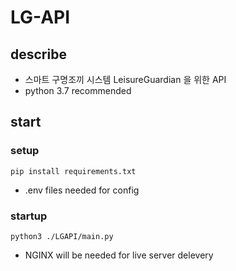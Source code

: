 # LG-API

## describe
- 스마트 구명조끼 시스템 LeisureGuardian 을 위한 API  
- python 3.7 recommended

## start
### setup
 ```
 pip install requirements.txt
 ```
- .env files needed for config
  
### startup
  
 ```
 python3 ./LGAPI/main.py
 ```
- NGINX will be needed for live server delevery


